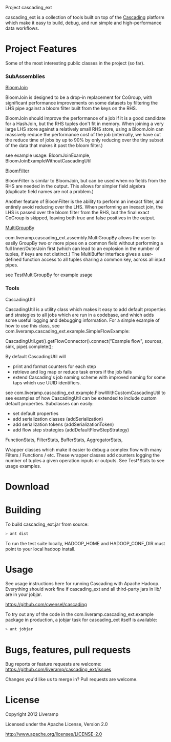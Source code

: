 Project cascading_ext

cascading_ext is a collection of tools built on top of the [Cascading](https://github.com/cwensel/cascading) platform which make it easy to build, debug, and run simple and high-performance data workflows. 

Project Features
====

Some of the most interesting public classes in the project (so far).

### SubAssemblies ###

[BloomJoin](https://github.com/LiveRamp/cascading_ext/blob/master/src/java/com/liveramp/cascading_ext/assembly/BloomJoin.java)

BloomJoin is designed to be a drop-in replacement for CoGroup, with significant performance improvements on some datasets by filtering the LHS pipe against a bloom filter built from the keys on the RHS.  

BloomJoin should improve the performance of a job if it is a good candidate for a HashJoin, but the RHS tuples don't fit in memory.  When joining a very large LHS store against a relatively small RHS store, using a BloomJoin can massively reduce the performance cost of the job (internally, we have cut the reduce time of jobs by up to 90% by only reducing over the tiny subset of the data that makes it past the bloom filter.)

see example usage: BloomJoinExample, BloomJoinExampleWithoutCascadingUtil

[BloomFilter](https://github.com/LiveRamp/cascading_ext/blob/master/src/java/com/liveramp/cascading_ext/assembly/BloomFilter.java)

BloomFilter is similar to BloomJoin, but can be used when no fields from the RHS are needed in the output.  This allows for simpler field algebra (duplicate field names are not a problem.)

Another feature of BloomFilter is the ability to perform an inexact filter, and entirely avoid reducing over the LHS.  When performing an inexact join, the LHS is passed over the bloom filter from the RHS, but the final exact CoGroup is skipped, leaving both true and false positives in the output. 

[MultiGroupBy](https://github.com/LiveRamp/cascading_ext/blob/master/src/java/com/liveramp/cascading_ext/assembly/MultiGroupBy.java)

com.liveramp.cascading_ext.assembly.MultiGroupBy allows the user to easily GroupBy two or more pipes on a common field without performing a full Inner/OuterJoin first (which can lead to an explosion in the number of tuples, if keys are not distinct.)  The MultiBuffer interface gives a user-defined function access to all tuples sharing a common key, across all input pipes.  

see TestMultiGroupBy for example usage

### Tools ###

CascadingUtil 

CascadingUtil is a utility class which makes it easy to add default properties and strategies to all jobs which are run in a codebase, and which adds some useful logging and debugging information.  For a simple example of how to use this class, see com.liveramp.cascading_ext.example.SimpleFlowExample:

CascadingUtil.get().getFlowConnector().connect("Example flow", sources, sink, pipe).complete();

By default CascadingUtil will
  - print and format counters for each step
  - retrieve and log map or reduce task errors if the job fails
  - extend Cascading's job naming scheme with improved naming for some taps which use UUID identifiers.

see com.liveramp.cascading_ext.example.FlowWithCustomCascadingUtil to see examples of how CascadingUtil can be extended to include custom default properties.  Subclasses can easily: 

  - set default properties
  - add serialization classes (addSerialization)
  - add serialization tokens (addSerializationToken)
  - add flow step strategies (addDefaultFlowStepStrategy)


FunctionStats, FilterStats, BufferStats, AggregatorStats, 

Wrapper classes which make it easier to debug a complex flow with many Filters / Functions / etc.  These wrapper classes add counters logging the number of tuples a given operation inputs or outputs.  See Test*Stats to see usage examples.

Download
====

Building
====

To build cascading_ext.jar from source:

```bash
> ant dist
```

To run the test suite locally, HADOOP_HOME and HADOOP_CONF_DIR must point to your local hadoop install.

Usage
====

See usage instructions here for running Cascading with Apache Hadoop.  Everything should work fine if cascading_ext and all third-party jars in lib/ are in your jobjar.

https://github.com/cwensel/cascading

To try out any of the code in the com.liveramp.cascading_ext.example package in production, a jobjar task for cascading_ext itself is available:

```bash
> ant jobjar
```

Bugs, features, pull requests
====

Bug reports or feature requests are welcome: https://github.com/liveramp/cascading_ext/issues

Changes you'd like us to merge in?  Pull requests are welcome. 

License
====
Copyright 2012 Liveramp

Licensed under the Apache License, Version 2.0

http://www.apache.org/licenses/LICENSE-2.0 
